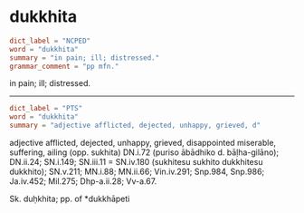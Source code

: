 # dukkhita

``` toml
dict_label = "NCPED"
word = "dukkhita"
summary = "in pain; ill; distressed."
grammar_comment = "pp mfn."
```

in pain; ill; distressed.

--------------------

``` toml
dict_label = "PTS"
word = "dukkhita"
summary = "adjective afflicted, dejected, unhappy, grieved, d"
```

adjective afflicted, dejected, unhappy, grieved, disappointed miserable, suffering, ailing (opp. sukhita) DN.i.72 (puriso ābādhiko d. bāḷha\-gilāno); DN.ii.24; SN.i.149; SN.iii.11 = SN.iv.180 (sukhitesu sukhito dukkhitesu dukkhito); SN.v.211; MN.i.88; MN.ii.66; Vin.iv.291; Snp.984, Snp.986; Ja.iv.452; Mil.275; Dhp\-a.ii.28; Vv\-a.67.

Sk. duḥkhita; pp. of \*dukkhāpeti

